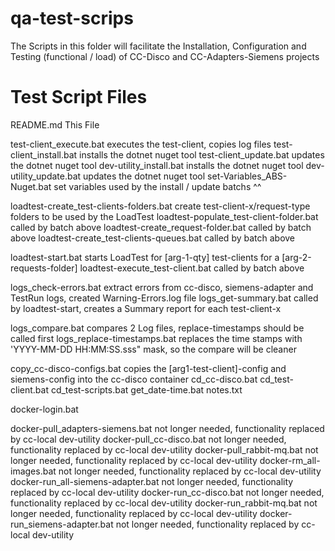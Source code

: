 # qa-test-scrips
The Scripts in this folder will facilitate the Installation, Configuration and Testing (functional / load) of CC-Disco and CC-Adapters-Siemens projects

# Test Script Files

README.md                   This File

test-client_execute.bat     executes the test-client, copies log files
test-client_install.bat     installs the dotnet nuget tool
test-client_update.bat      updates the dotnet nuget tool
dev-utility_install.bat     installs the dotnet nuget tool
dev-utility_update.bat      updates the dotnet nuget tool
set-Variables_ABS-Nuget.bat set variables used by the install / update batchs ^^

loadtest-create_test-clients-folders.bat    create test-client-x/request-type folders to be used by the LoadTest
loadtest-populate_test-client-folder.bat    called by batch above
loadtest-create_request-folder.bat          called by batch above
loadtest-create_test-clients-queues.bat     called by batch above

loadtest-start.bat                  starts LoadTest for [arg-1-qty] test-clients for a [arg-2-requests-folder] 
loadtest-execute_test-client.bat    called by batch above

logs_check-errors.bat       extract errors from cc-disco, siemens-adapter and TestRun logs, created Warning-Errors.log file
logs_get-summary.bat        called by loadtest-start, creates a Summary report for each test-client-x

logs_compare.bat            compares 2 Log files, replace-timestamps should be called first
logs_replace-timestamps.bat replaces the time stamps with 'YYYY-MM-DD HH:MM:SS.sss" mask, so the compare will be cleaner

copy_cc-disco-configs.bat   copies the [arg1-test-client]-config and siemens-config into the cc-disco container 
cd_cc-disco.bat
cd_test-client.bat
cd_test-scripts.bat
get_date-time.bat
notes.txt

docker-login.bat

docker-pull_adapters-siemens.bat        not longer needed, functionality replaced by cc-local dev-utility
docker-pull_cc-disco.bat                not longer needed, functionality replaced by cc-local dev-utility
docker-pull_rabbit-mq.bat               not longer needed, functionality replaced by cc-local dev-utility
docker-rm_all-images.bat                not longer needed, functionality replaced by cc-local dev-utility
docker-run_all-siemens-adapter.bat      not longer needed, functionality replaced by cc-local dev-utility
docker-run_cc-disco.bat                 not longer needed, functionality replaced by cc-local dev-utility
docker-run_rabbit-mq.bat                not longer needed, functionality replaced by cc-local dev-utility
docker-run_siemens-adapter.bat          not longer needed, functionality replaced by cc-local dev-utility